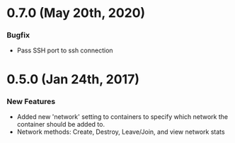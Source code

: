 # 0.7.0 (May 20th, 2020)

### Bugfix
- Pass SSH port to ssh connection

# 0.5.0 (Jan 24th, 2017)

### New Features
- Added new 'network' setting to containers to specify which network the container should be added to.
- Network methods: Create, Destroy, Leave/Join, and view network stats
